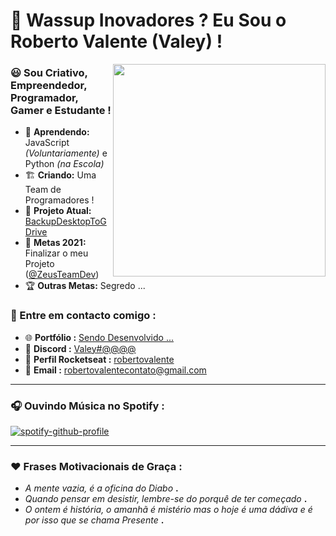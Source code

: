 # 👋 Wassup Inovadores ? Eu Sou o Roberto Valente (Valey) !

<!-- <img align='right' src="https://cdn.discordapp.com/attachments/687666702292746464/823585735004127283/Valey.jpg"> => Logo Antiga -->
<img align='right' src="https://cdn.discordapp.com/attachments/817757645128990721/824965878416015400/LogoNova.png" width="340" height="340"> 
<!-- <img align='right' src="https://cdn.discordapp.com/attachments/817757645128990721/824789973176942692/LOGOS-52.png" width="300" height="300"> -->

### 😃 Sou Criativo, Empreendedor, Programador, Gamer e Estudante !
- 🌲 **Aprendendo:** JavaScript *(Voluntariamente)* e Python *(na Escola)*
- 🏗️ **Criando:** Uma Team de Programadores !
- 🚧 **Projeto Atual:** [BackupDesktopToGDrive](https://github.com/RobertoValente/BackupDesktopToGDrive)
- 🥳 **Metas 2021:** Finalizar o meu Projeto ([@ZeusTeamDev](https://github.com/ZeusTeamDev))
- 🏆 **Outras Metas:** Segredo ...

### 📢 Entre em contacto comigo :
- 🌐 **Portfólio :** [Sendo Desenvolvido ...](https://valey.studio)
- 📌 **Discord :** [Valey#@@@@](https://discord.com/users/381780035784409088)
- 🚀 **Perfil Rocketseat :** [robertovalente](https://app.rocketseat.com.br/me/robertovalente)
- 📨 **Email :** [robertovalentecontato@gmail.com](mailto:robertovalentecontato@gmail.com)

---

### 🎧 Ouvindo Música no Spotify :
[![spotify-github-profile](https://spotify-github-profile.vercel.app/api/view?uid=ynut3cv3rclwc3l4n4eyrx8u5&cover_image=true&theme=novatorem)](https://github.com/kittinan/spotify-github-profile)

---

### ❤️ Frases Motivacionais de Graça :
- *A mente vazia, é a oficina do Diabo* **.**
- *Quando pensar em desistir, lembre-se do porquê de ter começado* **.**
- *O ontem é história, o amanhã é mistério mas o hoje é uma dádiva e é por isso que se chama Presente* **.**
